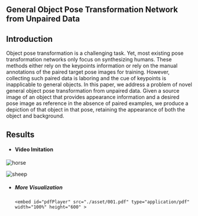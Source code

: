 ## General Object Pose Transformation Network from Unpaired Data

## Introduction

Object pose transformation is a challenging task. Yet, most existing pose transformation networks only focus on synthesizing humans. These methods either rely on the keypoints information or rely on the manual annotations of the paired target pose images for training. However, collecting such paired data is laboring and the cue of keypoints is inapplicable to general objects. In this paper, we address a problem of novel general object pose transformation from unpaired data. Given a source image of an object that provides appearance information and a desired pose image as reference in the absence of paired examples, we produce a depiction of that object in that pose, retaining the appearance of both the object and background.

## Results

- #### Video Imitation

![horse](./asset/horse.gif)

![sheep](./asset/sheep.gif)

- ##### More Visualization

  ```text
  <embed id="pdfPlayer" src="./asset/001.pdf" type="application/pdf" width="100%" height="600" >
  ```

